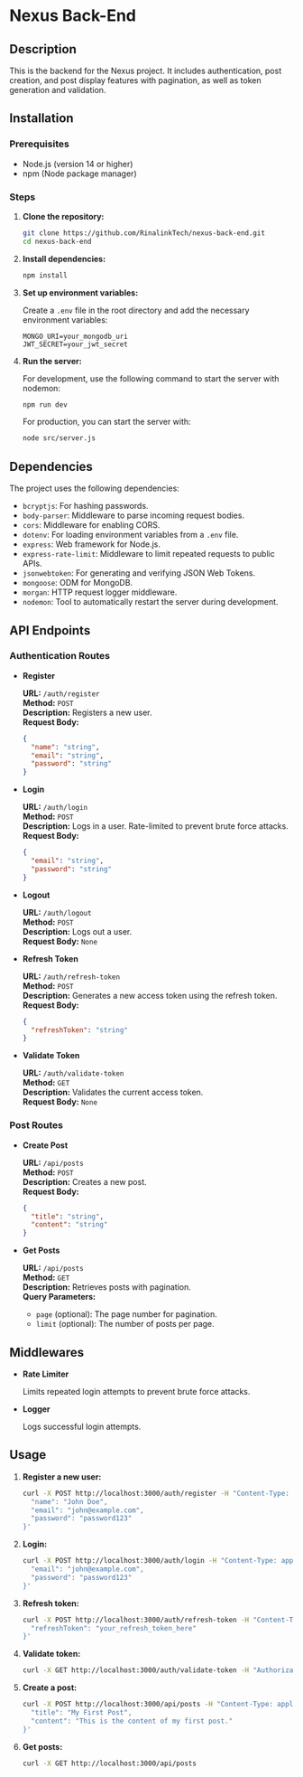# Nexus Back-End

## Description

This is the backend for the Nexus project. It includes authentication, post creation, and post display features with pagination, as well as token generation and validation.

## Installation

### Prerequisites

- Node.js (version 14 or higher)
- npm (Node package manager)

### Steps

1. **Clone the repository:**

    ```sh
    git clone https://github.com/RinalinkTech/nexus-back-end.git
    cd nexus-back-end
    ```

2. **Install dependencies:**

    ```sh
    npm install
    ```

3. **Set up environment variables:**

    Create a `.env` file in the root directory and add the necessary environment variables:

    ```
    MONGO_URI=your_mongodb_uri
    JWT_SECRET=your_jwt_secret
    ```

4. **Run the server:**

    For development, use the following command to start the server with nodemon:

    ```sh
    npm run dev
    ```

    For production, you can start the server with:

    ```sh
    node src/server.js
    ```

## Dependencies

The project uses the following dependencies:

- `bcryptjs`: For hashing passwords.
- `body-parser`: Middleware to parse incoming request bodies.
- `cors`: Middleware for enabling CORS.
- `dotenv`: For loading environment variables from a `.env` file.
- `express`: Web framework for Node.js.
- `express-rate-limit`: Middleware to limit repeated requests to public APIs.
- `jsonwebtoken`: For generating and verifying JSON Web Tokens.
- `mongoose`: ODM for MongoDB.
- `morgan`: HTTP request logger middleware.
- `nodemon`: Tool to automatically restart the server during development.

## API Endpoints

### Authentication Routes

- **Register**

    **URL:** `/auth/register`  
    **Method:** `POST`  
    **Description:** Registers a new user.  
    **Request Body:**
    ```json
    {
      "name": "string",
      "email": "string",
      "password": "string"
    }
    ```

- **Login**

    **URL:** `/auth/login`  
    **Method:** `POST`  
    **Description:** Logs in a user. Rate-limited to prevent brute force attacks.  
    **Request Body:**
    ```json
    {
      "email": "string",
      "password": "string"
    }
    ```

- **Logout**

    **URL:** `/auth/logout`  
    **Method:** `POST`  
    **Description:** Logs out a user.  
    **Request Body:** `None`

- **Refresh Token**

    **URL:** `/auth/refresh-token`  
    **Method:** `POST`  
    **Description:** Generates a new access token using the refresh token.  
    **Request Body:**
    ```json
    {
      "refreshToken": "string"
    }
    ```

- **Validate Token**

    **URL:** `/auth/validate-token`  
    **Method:** `GET`  
    **Description:** Validates the current access token.  
    **Request Body:** `None`

### Post Routes

- **Create Post**

    **URL:** `/api/posts`  
    **Method:** `POST`  
    **Description:** Creates a new post.  
    **Request Body:**
    ```json
    {
      "title": "string",
      "content": "string"
    }
    ```

- **Get Posts**

    **URL:** `/api/posts`  
    **Method:** `GET`  
    **Description:** Retrieves posts with pagination.  
    **Query Parameters:**
    - `page` (optional): The page number for pagination.
    - `limit` (optional): The number of posts per page.



## Middlewares

- **Rate Limiter**

    Limits repeated login attempts to prevent brute force attacks.

- **Logger**

    Logs successful login attempts.

## Usage

1. **Register a new user:**

    ```sh
    curl -X POST http://localhost:3000/auth/register -H "Content-Type: application/json" -d '{
      "name": "John Doe",
      "email": "john@example.com",
      "password": "password123"
    }'
    ```

2. **Login:**

    ```sh
    curl -X POST http://localhost:3000/auth/login -H "Content-Type: application/json" -d '{
      "email": "john@example.com",
      "password": "password123"
    }'
    ```

3. **Refresh token:**

    ```sh
    curl -X POST http://localhost:3000/auth/refresh-token -H "Content-Type: application/json" -d '{
      "refreshToken": "your_refresh_token_here"
    }'
    ```

4. **Validate token:**

    ```sh
    curl -X GET http://localhost:3000/auth/validate-token -H "Authorization: Bearer your_access_token_here"
    ```

5. **Create a post:**

    ```sh
    curl -X POST http://localhost:3000/api/posts -H "Content-Type: application/json" -d '{
      "title": "My First Post",
      "content": "This is the content of my first post."
    }'
    ```

6. **Get posts:**

    ```sh
    curl -X GET http://localhost:3000/api/posts
    ```

